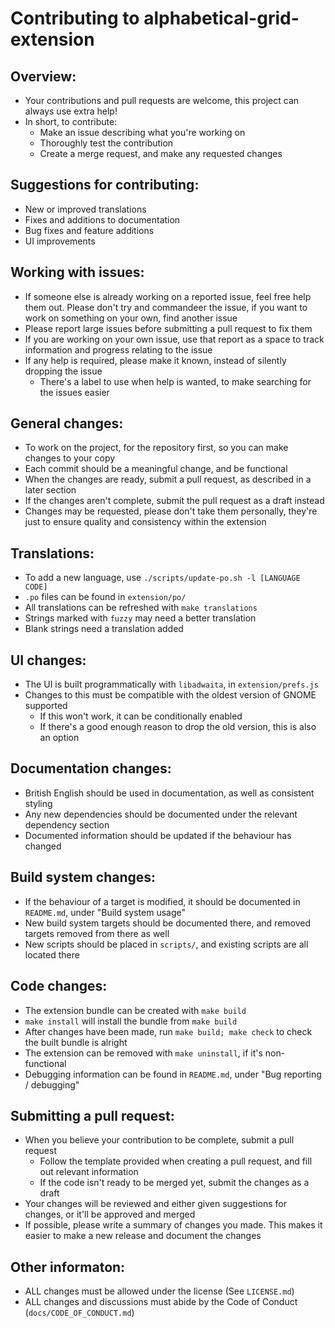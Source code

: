 # Contributing to alphabetical-grid-extension
## Overview:
  - Your contributions and pull requests are welcome, this project can always use extra help!
  - In short, to contribute:
    - Make an issue describing what you're working on
    - Thoroughly test the contribution
    - Create a merge request, and make any requested changes

## Suggestions for contributing:
  - New or improved translations
  - Fixes and additions to documentation
  - Bug fixes and feature additions
  - UI improvements

## Working with issues:
  - If someone else is already working on a reported issue, feel free help them out. Please don't try and commandeer the issue, if you want to work on something on your own, find another issue
  - Please report large issues before submitting a pull request to fix them
  - If you are working on your own issue, use that report as a space to track information and progress relating to the issue
  - If any help is required, please make it known, instead of silently dropping the issue
    - There's a label to use when help is wanted, to make searching for the issues easier

## General changes:
  - To work on the project, for the repository first, so you can make changes to your copy
  - Each commit should be a meaningful change, and be functional
  - When the changes are ready, submit a pull request, as described in a later section
  - If the changes aren't complete, submit the pull request as a draft instead
  - Changes may be requested, please don't take them personally, they're just to ensure quality and consistency within the extension

## Translations:
  - To add a new language, use `./scripts/update-po.sh -l [LANGUAGE CODE]`
  - `.po` files can be found in `extension/po/`
  - All translations can be refreshed with `make translations`
  - Strings marked with `fuzzy` may need a better translation
  - Blank strings need a translation added

## UI changes:
  - The UI is built programmatically with `libadwaita`, in `extension/prefs.js`
  - Changes to this must be compatible with the oldest version of GNOME supported
    - If this won't work, it can be conditionally enabled
    - If there's a good enough reason to drop the old version, this is also an option

## Documentation changes:
  - British English should be used in documentation, as well as consistent styling
  - Any new dependencies should be documented under the relevant dependency section
  - Documented information should be updated if the behaviour has changed

## Build system changes:
  - If the behaviour of a target is modified, it should be documented in `README.md`, under "Build system usage"
  - New build system targets should be documented there, and removed targets removed from there as well
  - New scripts should be placed in `scripts/`, and existing scripts are all located there

## Code changes:
  - The extension bundle can be created with `make build`
  - `make install` will install the bundle from `make build`
  - After changes have been made, run `make build; make check` to check the built bundle is alright
  - The extension can be removed with `make uninstall`, if it's non-functional
  - Debugging information can be found in `README.md`, under "Bug reporting / debugging"

## Submitting a pull request:
  - When you believe your contribution to be complete, submit a pull request
    - Follow the template provided when creating a pull request, and fill out relevant information
    - If the code isn't ready to be merged yet, submit the changes as a draft
  - Your changes will be reviewed and either given suggestions for changes, or it'll be approved and merged
  - If possible, please write a summary of changes you made. This makes it easier to make a new release and document the changes

## Other informaton:
  - ALL changes must be allowed under the license (See `LICENSE.md`)
  - ALL changes and discussions must abide by the Code of Conduct (`docs/CODE_OF_CONDUCT.md`)
